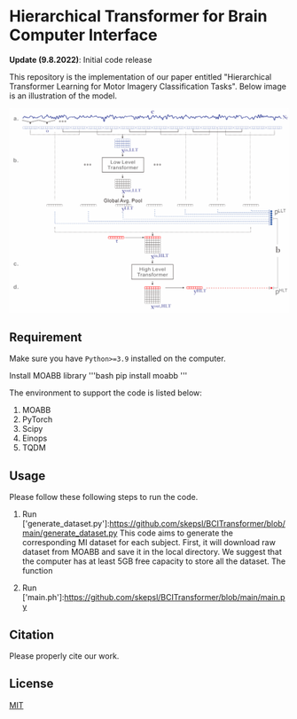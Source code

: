 # Hierarchical Transformer for Brain Computer Interface

**Update (9.8.2022)**: Initial code release

This repository is the implementation of our paper entitled "Hierarchical Transformer Learning for Motor Imagery Classification Tasks". Below image is an illustration of the model.

![Alt-Text](/images/model_with_bg.png)

## Requirement

Make sure you have `Python>=3.9` installed on the computer.

Install MOABB library
'''bash
pip install moabb
'''

The environment to support the code is listed below:
1. MOABB
2. PyTorch
3. Scipy
4. Einops
5. TQDM

## Usage
Please follow these following steps to run the code.
1. Run ['generate_dataset.py']:https://github.com/skepsl/BCITransformer/blob/main/generate_dataset.py
This code aims to generate the corresponding MI dataset for each subject. First, it will download raw dataset from MOABB and save it in the local directory. We suggest that the computer has at least 5GB free capacity to store all the dataset. The function 

2. Run ['main.ph']:https://github.com/skepsl/BCITransformer/blob/main/main.py
## Citation
Please properly cite our work. 


## License
[MIT](https://choosealicense.com/licenses/mit/)

